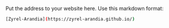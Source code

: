 Put the address to your website here. Use this markdown format:

```bash
[Zyrel-Arandia](https://zyrel-arandia.github.io/)
```